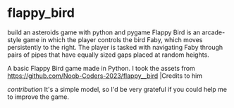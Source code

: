 # flappy_bird
build an asteroids game with python and pygame
Flappy Bird is an arcade-style game in which the player controls the bird Faby, which moves persistently to the right. The player is tasked with navigating Faby through pairs of pipes that have equally sized gaps placed at random heights.

A basic Flappy Bird game made in Python. I took the assets from https://github.com/Noob-Coders-2023/flappy__bird  |Credits to him

*contribution*
It's a simple model, so I'd be very grateful if you could help me to improve the game.
